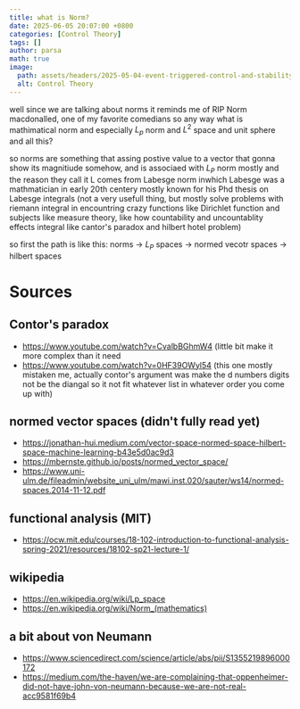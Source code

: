 ```yaml
---
title: what is Norm?
date: 2025-06-05 20:07:00 +0800
categories: [Control Theory]
tags: []
author: parsa
math: true
image:
  path: assets/headers/2025-05-04-event-triggered-control-and-stability.png
  alt: Control Theory
---
```


well since we are talking about norms it reminds me of RIP Norm macdonalled, one of my favorite comedians
so any way what is mathimatical norm and especially $L_p$ norm and $L^2$ space and unit sphere and all this?

so norms are something that assing postive value to a vector that gonna show its magnitiude somehow, and is associaed with $L_P$ norm mostly and the reason they call it L comes from Labesge norm inwhich Labesge was a mathmatician in early 20th centery mostly known for his Phd thesis on Labesge integrals (not a very usefull thing, but mostly solve problems with riemann integral in encountring crazy functions like Dirichlet function and subjects like measure theory, like how countability and uncountablity effects integral like cantor's paradox and hilbert hotel problem)


so first the path is like this:
norms -> $L_P$ spaces -> normed vecotr spaces -> hilbert spaces


# Sources
## Contor's paradox
- https://www.youtube.com/watch?v=CvalbBGhmW4 (little bit make it more complex than it need
- https://www.youtube.com/watch?v=0HF39OWyl54 (this one mostly mistaken me, actually contor's argument was make the d numbers digits not be the diangal so it not fit whatever list in whatever order you come up with)

## normed vector spaces (didn't fully read yet)
- https://jonathan-hui.medium.com/vector-space-normed-space-hilbert-space-machine-learning-b43e5d0ac9d3
- https://mbernste.github.io/posts/normed_vector_space/
- https://www.uni-ulm.de/fileadmin/website_uni_ulm/mawi.inst.020/sauter/ws14/normed-spaces.2014-11-12.pdf

## functional analysis (MIT)
- https://ocw.mit.edu/courses/18-102-introduction-to-functional-analysis-spring-2021/resources/18102-sp21-lecture-1/

## wikipedia
- https://en.wikipedia.org/wiki/Lp_space
- https://en.wikipedia.org/wiki/Norm_(mathematics)

## a bit about von Neumann
- https://www.sciencedirect.com/science/article/abs/pii/S1355219896000172
- https://medium.com/the-haven/we-are-complaining-that-oppenheimer-did-not-have-john-von-neumann-because-we-are-not-real-acc9581f69b4

